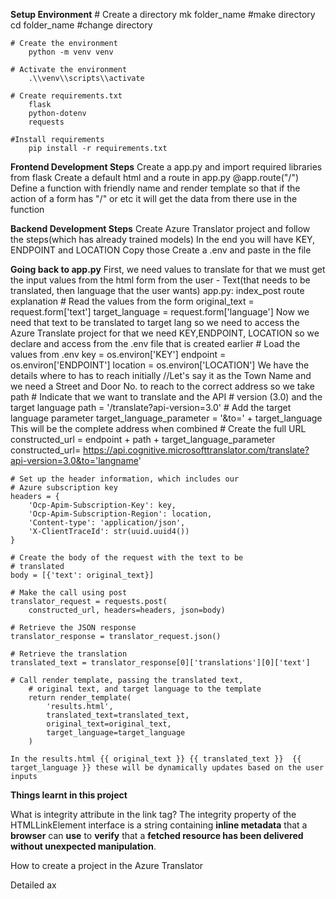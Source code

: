 **Setup Environment** # Create a directory
mk folder_name #make directory
cd folder_name #change directory

    # Create the environment
        python -m venv venv

    # Activate the environment
        .\\venv\\scripts\\activate

    # Create requirements.txt
        flask
        python-dotenv
        requests

    #Install requirements
        pip install -r requirements.txt

**Frontend Development Steps**
Create a app.py and import required libraries from flask
Create a default html and a route in app.py @app.route("/")
Define a function with friendly name and render template so that if the action of a form has "/" or etc it will get the data from there use in the function

**Backend Development Steps**
Create Azure Translator project and follow the steps(which has already trained models)
In the end you will have KEY, ENDPOINT and LOCATION Copy those
Create a .env and paste in the file

**Going back to app.py**
First, we need values to translate for that we must get the input values from the html form from the user - Text(that needs to be translated, then language that the user wants)
app.py: index_post route explanation # Read the values from the form
original_text = request.form['text']
target_language = request.form['language']
Now we need that text to be translated to target lang so we need to access the Azure Translate project for that we need KEY,ENDPOINT, LOCATION so we declare and access from the .env file that is created earlier # Load the values from .env
key = os.environ['KEY']
endpoint = os.environ['ENDPOINT']
location = os.environ['LOCATION']
We have the details where to has to reach initially //Let's say it as the Town Name and we need a Street and Door No. to reach to the correct address so we take path # Indicate that we want to translate and the API # version (3.0) and the target language
path = '/translate?api-version=3.0' # Add the target language parameter
target_language_parameter = '&to=' + target_language
This will be the complete address when combined # Create the full URL
constructed_url = endpoint + path + target_language_parameter
constructed_url= https://api.cognitive.microsofttranslator.com/translate?api-version=3.0&to='langname'

    # Set up the header information, which includes our
    # Azure subscription key
    headers = {
    	'Ocp-Apim-Subscription-Key': key,
    	'Ocp-Apim-Subscription-Region': location,
    	'Content-type': 'application/json',
    	'X-ClientTraceId': str(uuid.uuid4())
    }

    # Create the body of the request with the text to be
    # translated
    body = [{'text': original_text}]

    # Make the call using post
    translator_request = requests.post(
    	constructed_url, headers=headers, json=body)

    # Retrieve the JSON response
    translator_response = translator_request.json()

    # Retrieve the translation
    translated_text = translator_response[0]['translations'][0]['text']

    # Call render template, passing the translated text,
        # original text, and target language to the template
        return render_template(
            'results.html',
            translated_text=translated_text,
            original_text=original_text,
            target_language=target_language
        )

    In the results.html {{ original_text }} {{ translated_text }}  {{ target_language }} these will be dynamically updates based on the user inputs

**Things learnt in this project**

What is integrity attribute in the link tag?
The integrity property of the HTMLLinkElement interface is a string containing **inline metadata** that a **browser** can **use** to **verify** that a **fetched resource has been delivered without unexpected manipulation**.

How to create a project in the Azure Translator

Detailed ax
